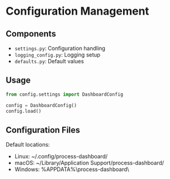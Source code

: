 # Configuration Management

## Components

- `settings.py`: Configuration handling
- `logging_config.py`: Logging setup
- `defaults.py`: Default values

## Usage

```python
from config.settings import DashboardConfig

config = DashboardConfig()
config.load()
```

## Configuration Files

Default locations:
- Linux: ~/.config/process-dashboard/
- macOS: ~/Library/Application Support/process-dashboard/
- Windows: %APPDATA%\process-dashboard\
